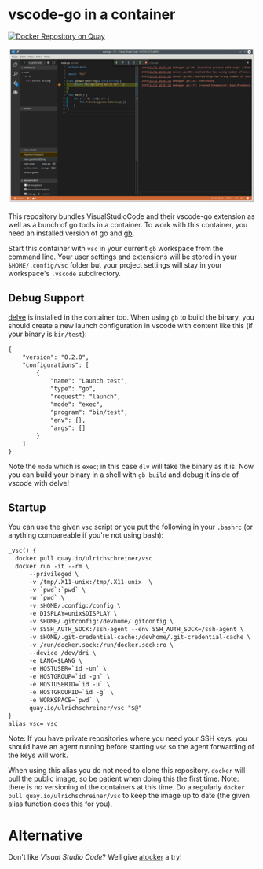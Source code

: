 # vscode-go in a container

[![Docker Repository on Quay](https://quay.io/repository/ulrichschreiner/vsc/status "Docker Repository on Quay")](https://quay.io/repository/ulrichschreiner/vsc)

![Screenshot](vsc_debug.png)

This repository bundles VisualStudioCode and their vscode-go extension as well
as a bunch of go tools in a container. To work with this container, you need
an installed version of go and [gb](http://getgb.io).

Start this container with `vsc` in your current `gb` workspace from the command
line. Your user settings and extensions will be stored in your `$HOME/.config/vsc`
folder but your project settings will stay in your workspace's `.vscode` subdirectory.


## Debug Support

[delve](https://github.com/derekparker/delve) is installed in the container too.
When using `gb` to build the binary, you should create a new launch configuration
in vscode with content like this (if your binary is `bin/test`):
```
{
	"version": "0.2.0",
	"configurations": [
		{
			"name": "Launch test",
			"type": "go",
			"request": "launch",
			"mode": "exec",
			"program": "bin/test",
			"env": {},
			"args": []
		}
	]
}
```
Note the `mode` which is `exec`; in this case `dlv` will take the binary as it is.
Now you can build your binary in a shell with `gb build` and debug it inside
of vscode with delve!

## Startup
You can use the given `vsc` script or you put the following in your `.bashrc`
(or anything compareable if you're not using bash):
```
_vsc() {
  docker pull quay.io/ulrichschreiner/vsc
  docker run -it --rm \
      --privileged \
      -v /tmp/.X11-unix:/tmp/.X11-unix  \
      -v `pwd`:`pwd` \
      -w `pwd` \
      -v $HOME/.config:/config \
      -e DISPLAY=unix$DISPLAY \
      -v $HOME/.gitconfig:/devhome/.gitconfig \
      -v $SSH_AUTH_SOCK:/ssh-agent --env SSH_AUTH_SOCK=/ssh-agent \
      -v $HOME/.git-credential-cache:/devhome/.git-credential-cache \
      -v /run/docker.sock:/run/docker.sock:ro \
      --device /dev/dri \
      -e LANG=$LANG \
      -e HOSTUSER=`id -un` \
      -e HOSTGROUP=`id -gn` \
      -e HOSTUSERID=`id -u` \
      -e HOSTGROUPID=`id -g` \
      -e WORKSPACE=`pwd` \
      quay.io/ulrichschreiner/vsc "$@"
}
alias vsc=_vsc
```
Note: If you have private repositories where you need your SSH keys, you should have an agent running before starting `vsc` so the agent forwarding of the keys will work.

When using this alias you do not need to clone this repository. `docker` will
pull the public image, so be patient when doing this the first time. Note: there is no versioning of the containers at this time. Do a regularly `docker pull quay.io/ulrichschreiner/vsc` to keep the image up to date (the given alias function does this for you).

# Alternative

Don't like *Visual Studio Code*? Well give [atocker](https://github.com/ulrichSchreiner/atocker) a try!

